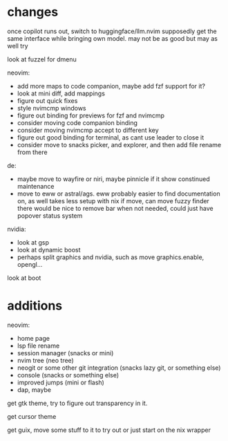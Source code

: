 # changes

once copilot runs out, switch to huggingface/llm.nvim
supposedly get the same interface while bringing own model.
may not be as good but may as well try

look at fuzzel for dmenu

neovim:
- add more maps to code companion, maybe add fzf support for it?
- look at mini diff, add mappings
- figure out quick fixes
- style nvimcmp windows
- figure out binding for previews for fzf and nvimcmp
- consider moving code companion binding
- consider moving nvimcmp accept to different key
- figure out good binding for terminal, as cant use leader to close it
- consider move to snacks picker, and explorer, and then add file rename from there

de:
- maybe move to wayfire or niri, maybe pinnicle if it show constinued maintenance
- move to eww or astral/ags. eww probably easier to find documentation on, as well takes less setup with nix
    if move, can move fuzzy finder there
    would be nice to remove bar when not needed, could just have popover status system

nvidia:
- look at gsp 
- look at dynamic boost
- perhaps split graphics and nvidia, such as move graphics.enable, opengl...

look at boot

# additions

neovim:
- home page
- lsp file rename
- session manager (snacks or mini)
- nvim tree (neo tree)
- neogit or some other git integration (snacks lazy git, or something else)
- console (snacks or something else)
- improved jumps (mini or flash)
- dap, maybe

get gtk theme, try to figure out transparency in it.

get cursor theme

get guix, move some stuff to it to try out
or just start on the nix wrapper
